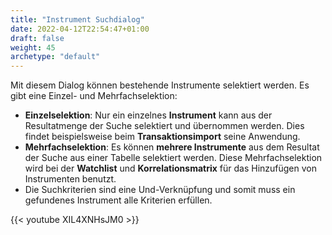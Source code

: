 ```yaml
---
title: "Instrument Suchdialog"
date: 2022-04-12T22:54:47+01:00
draft: false
weight: 45
archetype: "default"
---
```

Mit diesem Dialog können bestehende Instrumente selektiert werden. Es gibt eine  Einzel- und Mehrfachselektion:
- **Einzelselektion**: Nur ein einzelnes **Instrument** kann aus der Resultatmenge der Suche selektiert und übernommen werden. Dies findet beispielsweise beim **Transaktionsimport** seine Anwendung.
- **Mehrfachselektion**: Es können **mehrere Instrumente** aus dem Resultat der Suche aus einer Tabelle selektiert werden. Diese Mehrfachselektion wird bei der **Watchlist** und  **Korrelationsmatrix** für das Hinzufügen von Instrumenten benutzt.
- Die Suchkriterien sind eine Und-Verknüpfung und somit muss ein gefundenes Instrument alle Kriterien erfüllen.

{{< youtube XIL4XNHsJM0 >}}